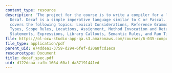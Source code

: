 ```yaml
---
content_type: resource
description: 'The project for the course is to write a compiler for a language called
  Decaf. Decaf is a simple imperative language similar to C or Pascal. This resource
  covers the following topics: Lexical Considerations, Reference Grammar, Semantics,
  Types, Scope Rules, Locations, Assignment, Method Invocation and Return, Control
  Statements, Expressions, Library Callouts, Semantic Rules, and Run Time Checking.'
file: https://ol-ocw-studio-app-qa.s3.amazonaws.com/courses/6-035-computer-language-engineering-sma-5502-fall-2005/d122dcaacafb166460afda87191441ed_decaf_spec.pdf
file_type: application/pdf
parent_uid: e74ddea1-3759-d294-6fef-d20a8fcd1eca
resourcetype: Document
title: decaf_spec.pdf
uid: d122dcaa-cafb-1664-60af-da87191441ed
---
```

